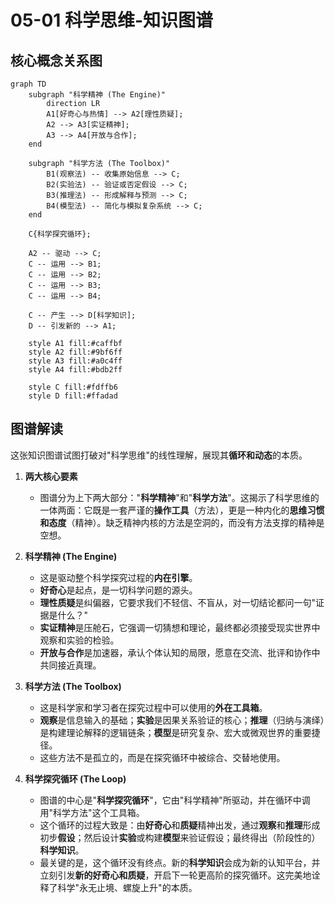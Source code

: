 # 05-01 科学思维-知识图谱

## 核心概念关系图

```mermaid
graph TD
    subgraph "科学精神 (The Engine)"
        direction LR
        A1[好奇心与热情] --> A2[理性质疑];
        A2 --> A3[实证精神];
        A3 --> A4[开放与合作];
    end

    subgraph "科学方法 (The Toolbox)"
        B1(观察法) -- 收集原始信息 --> C;
        B2(实验法) -- 验证或否定假设 --> C;
        B3(推理法) -- 形成解释与预测 --> C;
        B4(模型法) -- 简化与模拟复杂系统 --> C;
    end
    
    C{科学探究循环};

    A2 -- 驱动 --> C;
    C -- 运用 --> B1;
    C -- 运用 --> B2;
    C -- 运用 --> B3;
    C -- 运用 --> B4;

    C -- 产生 --> D[科学知识];
    D -- 引发新的 --> A1;

    style A1 fill:#caffbf
    style A2 fill:#9bf6ff
    style A3 fill:#a0c4ff
    style A4 fill:#bdb2ff
    
    style C fill:#fdffb6
    style D fill:#ffadad
```

## 图谱解读

这张知识图谱试图打破对"科学思维"的线性理解，展现其**循环和动态**的本质。

1.  **两大核心要素**
    -   图谱分为上下两大部分："**科学精神**"和"**科学方法**"。这揭示了科学思维的一体两面：它既是一套严谨的**操作工具**（方法），更是一种内化的**思维习惯和态度**（精神）。缺乏精神内核的方法是空洞的，而没有方法支撑的精神是空想。

2.  **科学精神 (The Engine)**
    -   这是驱动整个科学探究过程的**内在引擎**。
    -   **好奇心**是起点，是一切科学问题的源头。
    -   **理性质疑**是纠偏器，它要求我们不轻信、不盲从，对一切结论都问一句"证据是什么？"
    -   **实证精神**是压舱石，它强调一切猜想和理论，最终都必须接受现实世界中观察和实验的检验。
    -   **开放与合作**是加速器，承认个体认知的局限，愿意在交流、批评和协作中共同接近真理。

3.  **科学方法 (The Toolbox)**
    -   这是科学家和学习者在探究过程中可以使用的**外在工具箱**。
    -   **观察**是信息输入的基础；**实验**是因果关系验证的核心；**推理**（归纳与演绎）是构建理论解释的逻辑链条；**模型**是研究复杂、宏大或微观世界的重要捷径。
    -   这些方法不是孤立的，而是在探究循环中被综合、交替地使用。

4.  **科学探究循环 (The Loop)**
    -   图谱的中心是"**科学探究循环**"，它由"科学精神"所驱动，并在循环中调用"科学方法"这个工具箱。
    -   这个循环的过程大致是：由**好奇心**和**质疑**精神出发，通过**观察**和**推理**形成初步**假设**；然后设计**实验**或构建**模型**来验证假设；最终得出（阶段性的）**科学知识**。
    -   最关键的是，这个循环没有终点。新的**科学知识**会成为新的认知平台，并立刻引发**新的好奇心和质疑**，开启下一轮更高阶的探究循环。这完美地诠释了科学"永无止境、螺旋上升"的本质。 